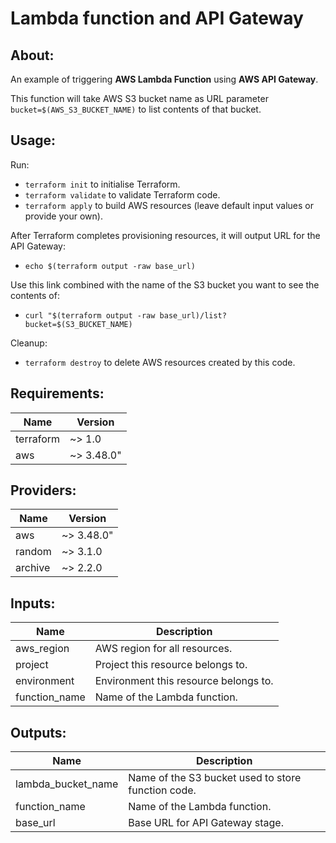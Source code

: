 # Lambda function and API Gateway

## About:

An example of triggering <strong>AWS Lambda Function</strong> using <strong>AWS API Gateway</strong>.

This function will take AWS S3 bucket name as URL parameter `bucket=$(AWS_S3_BUCKET_NAME)` to list contents of that bucket. 


## Usage:

Run:
- `terraform init` to initialise Terraform.
- `terraform validate` to validate Terraform code.
- `terraform apply` to build AWS resources (leave default input values or provide your own).

After Terraform completes provisioning resources, it will output URL for the API Gateway:
- `echo $(terraform output -raw base_url)`

Use this link combined with the name of the S3 bucket you want to see the contents of:
- `curl "$(terraform output -raw base_url)/list?bucket=$(S3_BUCKET_NAME)`

Cleanup:
- `terraform destroy` to delete AWS resources created by this code. 

## Requirements:

| Name | Version |
|------|---------|
| terraform | ~> 1.0 |
| aws | ~> 3.48.0" |


## Providers:

| Name | Version |
|------|---------|
| aws | ~> 3.48.0" |
| random | ~> 3.1.0 |
| archive | ~> 2.2.0 |


## Inputs:

| Name | Description |
|------|-------------|
| aws_region | AWS region for all resources. |
| project | Project this resource belongs to. |
| environment | Environment this resource belongs to. |
| function_name | Name of the Lambda function. |

## Outputs:

| Name | Description |
|------|-------------|
| lambda_bucket_name | Name of the S3 bucket used to store function code. |
| function_name | Name of the Lambda function. |
| base_url | Base URL for API Gateway stage. |

